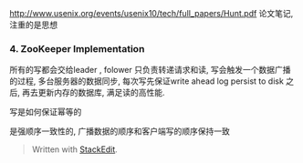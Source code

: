 http://www.usenix.org/events/usenix10/tech/full_papers/Hunt.pdf
论文笔记, 注重的是思想
### 4. ZooKeeper Implementation
所有的写都会交给leader , folower 只负责转递请求和读, 写会触发一个数据广播的过程, 多台服务器的数据同步, 每次写先保证write ahead log persist to disk 之后, 再去更新内存的数据库, 满足读的高性能. 

写是如何保证幂等的

是强顺序一致性的, 广播数据的顺序和客户端写的顺序保持一致
> Written with [StackEdit](https://stackedit.io/).
<!--stackedit_data:
eyJoaXN0b3J5IjpbMTE4OTU0NDEwMSw3NDk3MzAxOTIsLTE4NT
cyMjg2MzddfQ==
-->